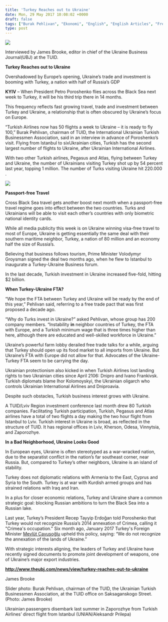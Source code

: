 ```yaml
---
title: 'Turkey Reaches out to Ukraine'
date: Mon, 29 May 2017 10:08:02 +0000
draft: false
tags: ["Burak Pehlivan", "Ekonomi", "English", "English Articles", "Free Trade Agreement", "interview", "Jim Brook", "röportaj", "TUİD (Türk Ukrayna İşadamları Derneği)", "Turkish Ukrainian Free Trade Agreement", "Ukrayna", "Ukrayna Dış İlişkileri"]
type: post
---
```


![](http://burakpehlivan.org/wp-content/uploads/2017/05/kestik2.jpeg)

Interviewed by James Brooke, editor in chief of the Ukraine Business Journal(UBJ) at the TUID.

**Turkey Reaches out to Ukraine**

Overshadowed by Europe’s opening, Ukraine’s trade and investment is booming with Turkey, a nation with half of Russia’s GDP

**KYIV** – When President Petro Poroshenko flies across the Black Sea next week to Turkey, it will be his third trip there in 14 months.

This frequency reflects fast growing travel, trade and investment between Turkey and Ukraine, a relationship that is often obscured by Ukraine’s focus on Europe.

“Turkish Airlines now has 50 flights a week to Ukraine – it is ready to fly 100,” Burak Pehlivan, chairman of TUID, the International Ukrainian Turkish Businessmen Association, said in an interview in advance of Poroshenko’s visit. Flying from Istanbul to sixUkrainian cities, Turkish has the second largest number of flights to Ukraine, after Ukrainian International Airlines.

With two other Turkish airlines, Pegasus and Atlas, flying between Turkey and Ukraine, the number of Ukrainians visiting Turkey shot up by 54 percent last year, topping 1 million. The number of Turks visiting Ukraine hit 220.000 .

![](http://burakpehlivan.org/wp-content/uploads/2017/05/Picture1.png)

**Passport-free Travel**

Cross Black Sea travel gets another boost next month when a passport-free travel regime goes into effect between the two countries. Turks and Ukrainians will be able to visit each other’s countries with only biometric national identity cards.

While all media publicity this week is on Ukraine winning visa-free travel to most of Europe, Ukraine is getting essentially the same deal with their southern maritime neighbor, Turkey, a nation of 80 million and an economy half the size of Russia’s.

Believing that business follows tourism, Prime Minister Volodymyr Groysman signed the deal two months ago, when he flew to Istanbul to inaugurate a Turkey-Ukraine Business forum.

In the last decade, Turkish investment in Ukraine increased five-fold, hitting $2 billion.

**When Turkey-Ukraine FTA?**

“We hope the FTA between Turkey and Ukraine will be ready by the end of this year,” Pehlivan said, referring to a free trade pact that was first proposed a decade ago.

“Why do Turks invest in Ukraine?” asked Pehlivan, whose group has 200 company members. “Instability **in** neighbor countries of Turkey, the FTA with Europe, and a Turkish minimum wage that is three times higher than here, although there are educated and well-skilled workforce in Ukraine.”

Ukraine’s powerful farm lobby derailed free trade talks for a while, arguing that Turkey should open up its food market to all imports from Ukraine. But Ukraine’s FTA with Europe did not allow for that. Advocates of the Ukraine-Turkey FTA seem to be carrying the day.

Ukrainian protectionism also kicked in when Turkish Airlines lost landing rights to two Ukrainian cities since April 2106: Dnipro and Ivano Frankivsk. Turkish diplomats blame Ihor Kolomoyskyi, the Ukrainian oligarch who controls Ukrainian International Airlines and Dniproavia.

Despite such obstacles, Turkish business interest grows with Ukraine.

A TUID/Lviv Region investment conference last month drew 80 Turkish companies. Facilitating Turkish participation, Turkish, Pegasus and Atlas airlines have a total of two flights a day making the two hour flight from Istanbul to Lviv. Turkish interest in Ukraine is broad, as reflected in the structure of TUID. It has regional offices in Lviv, Kherson, Odesa, Vinnytsia, and Zaporozhye.

**In a Bad Neighborhood, Ukraine Looks Good**

In European eyes, Ukraine is often stereotyped as a war-wracked nation, due to the separatist conflict in the nation’s far southeast corner, near Russia. But, compared to Turkey’s other neighbors, Ukraine is an island of stability.

Turkey does not diplomatic relations with Armenia to the East, Cyprus and Syria to the South. Turkey is at war with Kurdish armed groups and has strained relations with Iraq and Iran.

In a plus for closer economic relations, Turkey and Ukraine share a common strategic goal: blocking Russian ambitions to turn the Black Sea into a Russian lake.

Last year, Turkey’s President Recep Tayyip Erdoğan told Poroshenko that Turkey would not recognize Russia’s 2014 annexation of Crimea, calling it "Crimea's occupation." Six month ago, January 2017 Turkey's Foreign Minister [Mevlüt Çavuşoğlu](https://en.wikipedia.org/wiki/Mevl%25C3%25BCt_%25C3%2587avu%25C5%259Fo%25C4%259Flu) upheld this policy, saying: “We do not recognize the annexation of the lands of Ukraine.”

With strategic interests aligning, the leaders of Turkey and Ukraine have recently signed documents to promote joint development of weapons, one of Ukraine’s major export industries.

**http://www.theubj.com/news/view/turkey-reaches-out-to-ukraine**

James Brooke

Slider photo: Burak Pehlivan, chairman of the TUID, the Ukrainian Turkish Businessmen Association, at the TUID office on Saksaganskogo Street. (Photo: James Brooke)

Ukrainian passengers disembark last summer in Zaporozhye from Turkish Airlines’ direct flight from Istanbul (UNIAN/Aleksandr Prilepa)


